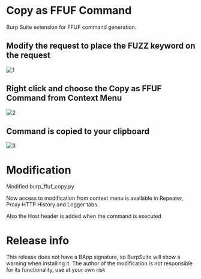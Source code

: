 # Copy as FFUF Command

Burp Suite extension for FFUF command generation.

## Modify the request to place the FUZZ keyword on the request

![1](https://github.com/phlmox/burp_copy_as_ffuf_command/assets/62145317/797ea794-8704-4ec5-a755-787ef5a4de2a)

## Right click and choose the Copy as FFUF Command from Context Menu

![2](https://github.com/phlmox/burp_copy_as_ffuf_command/assets/62145317/64fd7e77-0ac9-4460-a6b1-6e0cd06d332c)

## Command is copied to your clipboard

![3](https://github.com/phlmox/burp_copy_as_ffuf_command/assets/62145317/b38f9693-f861-4cfb-a083-e0dcd5d55915)

# Modification

Modified burp_ffuf_copy.py

Now access to modification from context menu is available in Repeater, Proxy HTTP History and Logger tabs.

Also the Host header is added when the command is executed

# Release info

This release does not have a BApp signature, so BurpSuite will show a warning when installing it.
The author of the modification is not responsible for its functionality, use at your own risk

